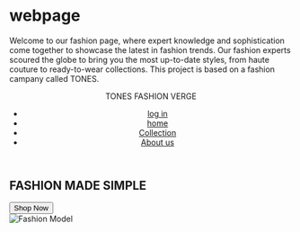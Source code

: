 # webpage
Welcome to our fashion page, where expert knowledge and sophistication come together to showcase the latest in fashion trends. Our fashion experts scoured the globe to bring you the most up-to-date styles, from haute couture to ready-to-wear collections. This project is based on a fashion campany called TONES.
<!DOCTYPE html>
<html lang="en">
<head>
  <meta charset="UTF-8">
  <meta name="viewport" content="width=device-width, initial-scale=1.0">
  <title>Fashion Made Simple</title>
  <style>
    
 {
    margin: 0;
    padding: 0;
    box-sizing: border-box;
  }
  
  body {
    font-family: Arial, sans-serif;
    background-color: #000;
    color: #fff;
  }
  
  /* Navigation Bar */
  header {
    display: flex;
    justify-content: space-between;
    align-items: center;
    padding: 20px;
  }
  
  .logo {
    font-size: 1.5em;
    font-weight: bold;
  }
  
  nav ul {
    list-style: none;
    display: flex;
    gap: 30px;
  }
  
  nav ul li a {
    color: #fff;
    text-decoration: none;
    font-weight: bold;
    letter-spacing: 1px;
  }
  
  .icons a {
    color: #fff;
    margin-left: 20px;
    text-decoration: none;
    font-size: 1.2em;
  }
  
  /* Social Media Sidebar */
  .social-media {
    position: fixed;
    top: 50%;
    left: 10px;
    transform: translateY(-50%);
    display: flex;
    flex-direction: column;
    gap: 15px;
  }
  
  .social-media a {
    color: #fff;
    font-size: 1.2em;
    text-decoration: none;
  }
  
  /* Hero Section */
  .hero {
    display: flex;
    align-items: center;
    justify-content: center;
    height: 100vh;
    text-align: center;
    position: relative;
  }
  
  .hero-content {
    position: relative;
    z-index: 1;
  }
  
  .hero h1 {
    font-size: 3em;
    line-height: 1.2;
    font-weight: bold;
  }
  
  .hero h1 .highlight {
    color: #e91e63;
  }
  
  .hero button {
    margin-top: 20px;
    padding: 10px 20px;
    font-size: 1em;
    font-weight: bold;
    color: #fff;
    background: transparent;
    border: 2px solid #fff;
    cursor: pointer;
    transition: background 0.3s ease;
  }
  
  .hero button:hover {
    background: #e91e63;
    color: #fff;
  }
  
  .hero-image {
    position: absolute;
    right: 20%;
    z-index: 0;
  }
  
  .hero-image img {
    max-width: 500px;
    opacity: 0.8;
  }
  </style>
  <link rel="stylesheet" href="style.css">
</head>
<body>

  <!-- Navigation Bar -->
  <header>
    <div class="logo">TONES FASHION VERGE </div>
    <nav>
      <ul>
        <li><a href="https://www.tonesfashion.com/account/login?return_url=%2Faccount" target="https://www.tonesfashion.com/account/login?return_url=%2Faccount">log in</a></li>
        <li><a href="https://www.tonesfashion.com/" target="https://www.tonesfashion.com/">home</a></li>
        <li><a href="https://www.tonesfashion.com/collections/shirts" target="https://www.tonesfashion.com/collections/shirts">Collection</a></li>
        <li><a href="https://www.famousbirthdays.com/people/the-fashion-verge.html" target="https://www.famousbirthdays.com/people/the-fashion-verge.html">About us</a></li>
      </ul>
    </nav>
    <div class="icons">
      <a href="#"><i class="fas fa-shopping-cart"></i></a>
      <a href="#"><i class="fas fa-search"></i></a>
    </div>
  </header>

  <!-- Social Media Sidebar -->
  <div class="social-media">
    <a href="#"><i class="fab fa-facebook-f"></i></a>
    <a href="#"><i class="fab fa-twitter"></i></a>
    <a href="#"><i class="fab fa-instagram"></i></a>
  </div>

  <!-- Hero Section -->
  <section class="hero">
    <div class="hero-content">
      <h1>FASHION <span class="highlight">MADE</span> SIMPLE</h1>
      <button>Shop Now</button>
    </div>
    <div class="hero-image">
      <img src="Fashion model.png" alt="Fashion Model">
    </div>
  </section>

  <!-- Link to Font Awesome for Icons -->
  <script src="https://kit.fontawesome.com/a076d05399.js" crossorigin="anonymous"></script>
  <script src="script.js"></script>
</body>
</html>

